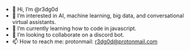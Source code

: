 - 👋 Hi, I’m @r3dg0d
- 👀 I’m interested in AI, machine learning, big data, and conversational virtual assistants.
- 🌱 I’m currently learning how to code in javascript.
- 💞️ I’m looking to collaborate on a discord bot.
- 📫 How to reach me: 
        protonmail: r3dg0d@protonmail.com

<!---
r3dg0d/r3dg0d is a ✨ special ✨ repository because its `README.md` (this file) appears on your GitHub profile.
You can click the Preview link to take a look at your changes.
--->
